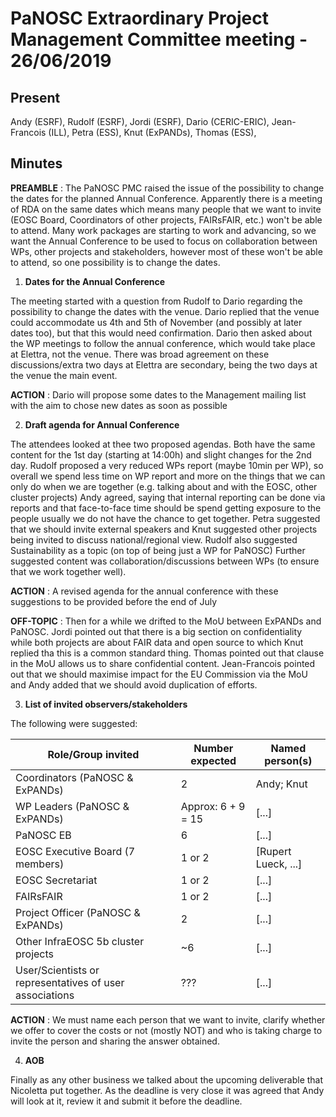 PaNOSC Extraordinary Project Management Committee meeting - 26/06/2019
=======================================================================

Present
-------

Andy (ESRF), Rudolf (ESRF), Jordi (ESRF), Dario (CERIC-ERIC), Jean-Francois (ILL), Petra (ESS), Knut (ExPANDs), Thomas (ESS),


Minutes
-------

**PREAMBLE** : The PaNOSC PMC raised the issue of the possibility to change the dates for the planned Annual Conference.
Apparently there is a meeting of RDA on the same dates which means many people that we want to invite (EOSC Board, 
Coordinators of other projects, FAIRsFAIR, etc.) won't be able to attend.
Many work packages are starting to work and advancing, so we want the Annual Conference to be used to focus on collaboration between WPs, other projects and stakeholders, however most of these won't be able to attend, so one possibility is to change 
the dates.

1. **Dates for the Annual Conference**

The meeting started with a question from Rudolf to Dario regarding the possibility to change the dates with the venue. 
Dario replied that the venue could accommodate us 4th and 5th of November (and possibly at later dates too), but that this would
need confirmation. Dario then asked about the WP meetings to follow the annual conference, which would take place at Elettra, not 
the venue. There was broad agreement on these discussions/extra two days at Elettra are secondary, being the two days at the venue
the main event.

**ACTION** : Dario will propose some dates to the Management mailing list with the aim to chose new dates as soon as possible

2. **Draft agenda for Annual Conference**

The attendees looked at thee two proposed agendas. Both have the same content for the 1st day (starting at 14:00h) and slight changes 
for the 2nd day.
Rudolf proposed a very reduced WPs report (maybe 10min per WP), so overall we spend less time on WP report and more on the things that
we can only do when we are together (e.g. talking about and with the EOSC, other cluster projects)
Andy agreed, saying that internal reporting can be done via reports and that face-to-face time should be spend getting exposure to 
the people usually we do not have the chance to get together.
Petra suggested that we should invite external speakers and Knut suggested other projects being invited to discuss national/regional
view. Rudolf also suggested Sustainability as a topic (on top of being just a WP for PaNOSC)
Further suggested content was collaboration/discussions between WPs (to ensure that we work together well).

**ACTION** : A revised agenda for the annual conference with these suggestions to be provided before the end of July

**OFF-TOPIC** : Then for a while we drifted to the MoU between ExPANDs and PaNOSC. Jordi pointed out that there is a big section on
confidentiality while both projects are about FAIR data and open source to which Knut replied tha this is a common standard thing.
Thomas pointed out that clause in the MoU allows us to share confidential content.
Jean-Francois pointed out that we should maximise impact for the EU Commission via the MoU and Andy added that we should avoid
duplication of efforts.

3. **List of invited observers/stakeholders**

The following were suggested:

|  Role/Group invited | Number expected | Named person(s) |
|------------------ | ----------------- | --------------- |
| Coordinators  (PaNOSC & ExPANDs) | 2 | Andy; Knut |
| WP Leaders (PaNOSC & ExPANDs) | Approx: 6 + 9 = 15 | [...] |
| PaNOSC EB | 6 | [...] |
| EOSC Executive Board (7 members) | 1 or 2 | [Rupert Lueck, ...]  |
| EOSC Secretariat | 1 or 2 | [...]  |
| FAIRsFAIR | 1 or 2 |  [...] |
| Project Officer (PaNOSC & ExPANDs) | 2 | [...]  |
| Other InfraEOSC 5b cluster projects |  ~6 |  [...] |
| User/Scientists or representatives of user associations | ??? | [...]  |

**ACTION** : We must name each person that we want to invite, clarify whether we offer to cover the costs or not (mostly NOT) and
who is taking charge to invite the person and sharing the answer obtained.

4. **AOB**

Finally as any other business we talked about the upcoming deliverable that Nicoletta put together. As the deadline is very close
it was agreed that Andy will look at it, review it and submit it before the deadline.

